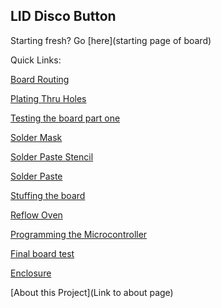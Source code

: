LID Disco Button
----
Starting fresh? Go [here](starting page of board)

Quick Links:

[Board Routing](https://github.com/psu-epl/lid-button/wiki/Board-Routing)

[Plating Thru Holes](https://github.com/psu-epl/lid-button/wiki/Plating-Thru-Holes)

[Testing the board part one](https://github.com/psu-epl/lid-button/wiki/Testing-the-board)

[Solder Mask](https://github.com/psu-epl/psu-epl.github.com/wiki/Solder-Masks-for-your-PCB)

[Solder Paste Stencil](https://github.com/psu-epl/lid-button/wiki/Solder-Mask)

[Solder Paste](https://github.com/psu-epl/lid-button/wiki/Solder-Paste-Prep)

[Stuffing the board](https://github.com/psu-epl/lid-button/wiki/Stuffing-the-Board)

[Reflow Oven](https://github.com/psu-epl/lid-button/wiki/Reflow)

[Programming the Microcontroller](https://github.com/psu-epl/lid-button/wiki/Coding-the-Board)

[Final board test](url)

[Enclosure](https://github.com/psu-epl/lid-button/wiki/Enclosure)

[About this Project](Link to about page)

